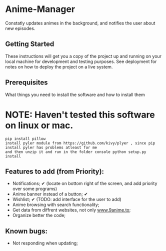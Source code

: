 # Anime-Manager
Constatly updates animes in the background, and notifies the user about new episodes.

## Getting Started

These instructions will get you a copy of the project up and running on your local machine for development and testing purposes. See deployment for notes on how to deploy the project on a live system.

## Prerequisites

What things you need to install the software and how to install them
# NOTE: Haven't tested this software on linux or mac.

```
pip install pillow
install pyler module from https://github.com/kivy/plyer , since pip install pyler has problems atleast for me
and then unzip it and run in the folder console python setup.py install 
```

## Features to add (from Priority):

- Notifications; ✔ (locate on bottom right of the screen, and add priority over some programs)
- Anime banner instead of a button; ✔
- Wishlist; ✔ (TODO: add interface for the user to add)
- Anime browsing with search functionality;
- Get data from diffrent websites, not only www.9anime.to;
- Organize better the code;

## Known bugs:
- Not responding when updating;
